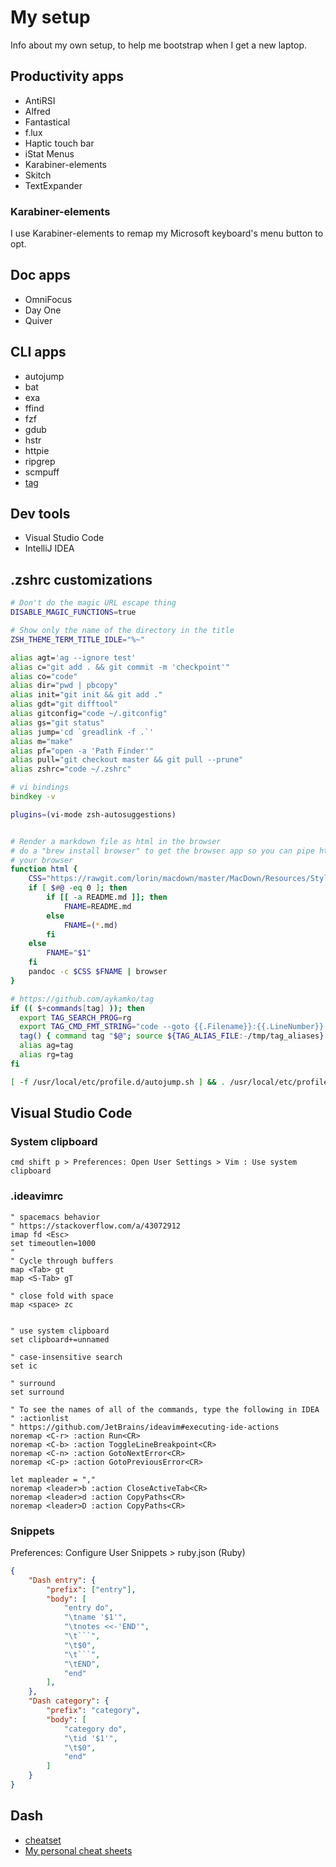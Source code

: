 # My setup

Info about my own setup, to help me bootstrap when I get a new laptop.

## Productivity apps

* AntiRSI
* Alfred
* Fantastical
* f.lux
* Haptic touch bar
* iStat Menus
* Karabiner-elements
* Skitch
* TextExpander

### Karabiner-elements

I use Karabiner-elements to remap my Microsoft keyboard's menu button to opt.


## Doc apps

* OmniFocus
* Day One
* Quiver

## CLI apps

* autojump
* bat
* exa
* ffind
* fzf
* gdub
* hstr
* httpie
* ripgrep
* scmpuff
* [tag](https://github.com/aykamko/tag)

## Dev tools

* Visual Studio Code
* IntelliJ IDEA

## .zshrc customizations

```zsh
# Don't do the magic URL escape thing
DISABLE_MAGIC_FUNCTIONS=true

# Show only the name of the directory in the title
ZSH_THEME_TERM_TITLE_IDLE="%~"

alias agt='ag --ignore test'
alias c="git add . && git commit -m 'checkpoint'"
alias co="code"
alias dir="pwd | pbcopy"
alias init="git init && git add ."
alias gdt="git difftool"
alias gitconfig="code ~/.gitconfig"
alias gs="git status"
alias jump='cd `greadlink -f .`'
alias m="make"
alias pf="open -a 'Path Finder'"
alias pull="git checkout master && git pull --prune"
alias zshrc="code ~/.zshrc"

# vi bindings
bindkey -v

plugins=(vi-mode zsh-autosuggestions)


# Render a markdown file as html in the browser
# do a "brew install browser" to get the browser app so you can pipe html to
# your browser
function html {
    CSS="https://rawgit.com/lorin/macdown/master/MacDown/Resources/Styles/GitHub2.css"
    if [ $#@ -eq 0 ]; then
        if [[ -a README.md ]]; then
            FNAME=README.md
        else
            FNAME=(*.md)
        fi
    else
        FNAME="$1"
    fi
    pandoc -c $CSS $FNAME | browser
}

# https://github.com/aykamko/tag
if (( $+commands[tag] )); then
  export TAG_SEARCH_PROG=rg 
  export TAG_CMD_FMT_STRING="code --goto {{.Filename}}:{{.LineNumber}}:{{.ColumnNumber}}"
  tag() { command tag "$@"; source ${TAG_ALIAS_FILE:-/tmp/tag_aliases} 2>/dev/null }
  alias ag=tag
  alias rg=tag
fi

[ -f /usr/local/etc/profile.d/autojump.sh ] && . /usr/local/etc/profile.d/autojump.sh
```


## Visual Studio Code

### System clipboard

```
cmd shift p > Preferences: Open User Settings > Vim : Use system clipboard
```

###  .ideavimrc

```
" spacemacs behavior
" https://stackoverflow.com/a/43072912
imap fd <Esc>
set timeoutlen=1000
"
" Cycle through buffers
map <Tab> gt
map <S-Tab> gT

" close fold with space
map <space> zc


" use system clipboard
set clipboard+=unnamed

" case-insensitive search
set ic

" surround
set surround

" To see the names of all of the commands, type the following in IDEA
" :actionlist
" https://github.com/JetBrains/ideavim#executing-ide-actions
noremap <C-r> :action Run<CR>
noremap <C-b> :action ToggleLineBreakpoint<CR>
noremap <C-n> :action GotoNextError<CR>
noremap <C-p> :action GotoPreviousError<CR>

let mapleader = ","
noremap <leader>b :action CloseActiveTab<CR>
noremap <leader>d :action CopyPaths<CR>
noremap <leader>D :action CopyPaths<CR>
```


### Snippets

Preferences: Configure User Snippets > ruby.json (Ruby)


```json
{
	"Dash entry": {
		"prefix": ["entry"],
		"body": [
			"entry do",
			"\tname '$1'",
			"\tnotes <<-'END'",
			"\t```",
			"\t$0",
			"\t```",
			"\tEND",
			"end"
		],
	},
	"Dash category": {
		"prefix": "category",
		"body": [
			"category do",
			"\tid '$1'",
			"\t$0",
			"end"
		]
	}
}
```

## Dash

* [cheatset](https://github.com/Kapeli/cheatset)
* [My personal cheat sheets](https://github.com/lorin/cheat-sheets)
